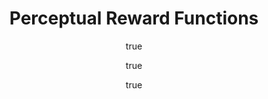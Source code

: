---
arxiv: 1608.03824
author:
- family: Edwards
  given: Ashley
  institute: Georgia Institute of Technology
- family: Isbell
  given: Charles
  institute: Georgia Institute of Technology
- family: Takanishi
  given: Atsuo
  institute: Waseda University
layout: refuses
section: pre
title: Perceptual Reward Functions
---